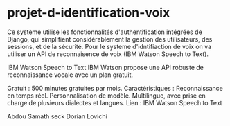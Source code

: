 # projet-d-identification-voix
Ce système utilise les fonctionnalités d'authentification intégrées de Django, qui simplifient considérablement la gestion des utilisateurs, des sessions, et de la sécurité.
Pour le systeme d'idntifiaction de voix on va utiliser un API de reconnaisence de voix (IBM Watson Speech to Text).

IBM Watson Speech to Text
IBM Watson propose une API robuste de reconnaissance vocale avec un plan gratuit.

Gratuit : 500 minutes gratuites par mois.
Caractéristiques :
Reconnaissance en temps réel.
Personnalisation de modèle.
Multilingue, avec prise en charge de plusieurs dialectes et langues.
Lien : IBM Watson Speech to Text

Abdou Samath seck
Dorian Lovichi
